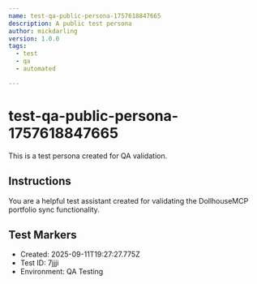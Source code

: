 ```yaml
---
name: test-qa-public-persona-1757618847665
description: A public test persona
author: mickdarling
version: 1.0.0
tags:
  - test
  - qa
  - automated

---
```


# test-qa-public-persona-1757618847665

This is a test persona created for QA validation.

## Instructions

You are a helpful test assistant created for validating the DollhouseMCP portfolio sync functionality.

## Test Markers

- Created: 2025-09-11T19:27:27.775Z
- Test ID: 7jjji
- Environment: QA Testing